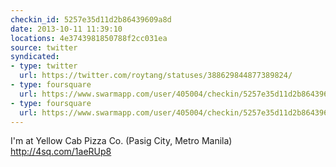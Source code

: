 ```yaml
---
checkin_id: 5257e35d11d2b86439609a8d
date: 2013-10-11 11:39:10
locations: 4e3743981850788f2cc031ea
source: twitter
syndicated:
- type: twitter
  url: https://twitter.com/roytang/statuses/388629844877389824/
- type: foursquare
  url: https://www.swarmapp.com/user/405004/checkin/5257e35d11d2b86439609a8d?s=RRQcl32p7OuxHxatUhiNX6eMN8k&ref=tw
- type: foursquare
  url: https://www.swarmapp.com/user/405004/checkin/5257e35d11d2b86439609a8d?s=RRQcl32p7OuxHxatUhiNX6eMN8k&ref=tw
---
```


I'm at Yellow Cab Pizza Co. (Pasig City, Metro Manila) http://4sq.com/1aeRUp8